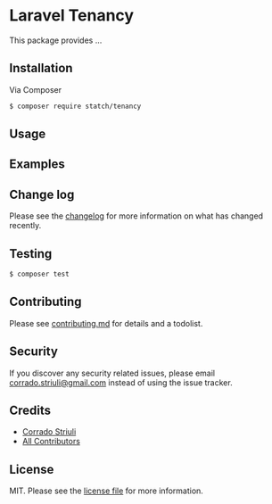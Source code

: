 # Laravel Tenancy

This package provides ...


## Installation

Via Composer

``` bash
$ composer require statch/tenancy
```

## Usage


## Examples



## Change log

Please see the [changelog](changelog.md) for more information on what has changed recently.

## Testing

``` bash
$ composer test
```

## Contributing

Please see [contributing.md](contributing.md) for details and a todolist.

## Security

If you discover any security related issues, please email corrado.striuli@gmail.com instead of using the issue tracker.

## Credits

- [Corrado Striuli][link-author]
- [All Contributors][link-contributors]

## License

MIT. Please see the [license file](license.md) for more information.

[link-author]: https://bitbucket.com/statch
[link-contributors]: ../../contributors
